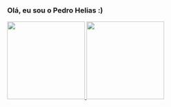 ### Olá, eu sou o Pedro Helias :)


 <div>
  <a href="https://github.com/pedrohelias">
  <img height="180em" src="https://github-readme-stats.vercel.app/api?username=pedrohelias&show_icons=true&theme=dark&include_all_commits=true&count_private=true"/>
  <img height="180em" src="https://github-readme-stats.vercel.app/api/top-langs/?username=pedrohelias&layout=compact&langs_count=7&theme=dark"/>


 

</div>

